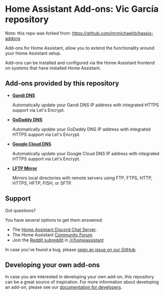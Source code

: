 # Home Assistant Add-ons: Vic García repository

Note: this repo was forked from: https://github.com/mrmichaelrb/hassio-addons

Add-ons for Home Assistant, allow you to extend the functionality
around your Home Assistant setup.

Add-ons can be installed and configured via the Home Assistant frontend on
systems that have installed Home Assistant.

## Add-ons provided by this repository

- **[Gandi DNS](/gandi_dns/README.md)**

    Automatically update your Gandi DNS IP address with integrated HTTPS support via Let's Encrypt.

- **[GoDaddy DNS](/godaddy_dns/README.md)**

    Automatically update your GoDaddy DNS IP address with integrated HTTPS support via Let's Encrypt.

- **[Google Cloud DNS](/google_cloud_dns/README.md)**

    Automatically update your Google Cloud DNS IP address with integrated HTTPS support via Let's Encrypt.

- **[LFTP Mirror](/lftp_mirror/README.md)**

    Mirrors local directories with remote servers using FTP, FTPS, HTTP, HTTPS, HFTP, FISH, or SFTP.

## Support

Got questions?

You have several options to get them answered:

- The [Home Assistant Discord Chat Server][discord].
- The Home Assistant [Community Forum][forum].
- Join the [Reddit subreddit][reddit] in [/r/homeassistant][reddit]

In case you've found a bug, please [open an issue on our GitHub][issue].

## Developing your own add-ons

In case you are interested in developing your own add-on, this
repository can be a great source of inspiration. For more information
about developing an add-on, please see our
[documentation for developers][dev-docs].

[discord]: https://discord.gg/c5DvZ4e
[forum]: https://community.home-assistant.io
[issue]: https://github.com/mrmichaelrb/hassio-addons/issues
[reddit]: https://reddit.com/r/homeassistant
[dev-docs]: https://developers.home-assistant.io/docs/add-ons
